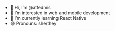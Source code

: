 - 👋 Hi, I’m @atfedmis
- 👀 I’m interested in web and mobile development
- 🌱 I’m currently learning React Native
- 😄 Pronouns: she/they

<!---
atfedmis/atfedmis is a ✨ special ✨ repository because its `README.md` (this file) appears on your GitHub profile.
You can click the Preview link to take a look at your changes.
--->
